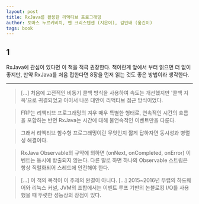 ```yaml
---
layout: post
title: RxJava를 활용한 리액티브 프로그래밍
author: 토마스 누르키비치, 벤 크리스텐센 (지은이), 김인태 (옮긴이)
tags: book
---
```


## 1

RxJava에 관심이 있다면 이 책을 적극 권장한다. 책이란게 앞에서 부터 읽으면 더 없이 좋지만, 만약 RxJava를 처음 접한다면 8장을 먼저 읽는 것도 좋은 방법이라 생각한다.

--------

> [...] 처음에 고전적인 비동기 콜백 방식을 사용하여 속도는 개선했지만 '콜백 지옥'으로 귀결되었고 아이서 나온 대안이 리액티브 접근 방식이었다.

> FRP는 리액티브 프로그래밍의 겨우 매우 특별한 형태로, 연속적인 시간의 흐름을 포함하는 반면 RxJava는 시간에 대해 불연속적인 이벤트만을 다룬다.

> 그래서 리액티브 함수형 프로그래밍이란 무엇인지 짧게 답하자면 동시성과 병렬성 해결이다.

> RxJava Observable의 규약에 의하면 (onNext, onCompleted, onError) 이벤트는 동시에 방출되지 않는다. 다른 말로 하면 하나의 Observable 스트림은 항상 직렬화되어 스레드에 안전해야 한다.

> [...] 이 책의 목적이 이 주제의 완결이 아니다. [...] 2015~2016년 무렵의 하드웨어와 리눅스 커널, JVM의 조합에서는 이벤트 루프 기반의 논블로킹 I/O를 사용했을 때 뚜렷한 성능상의 장점이 있다.

